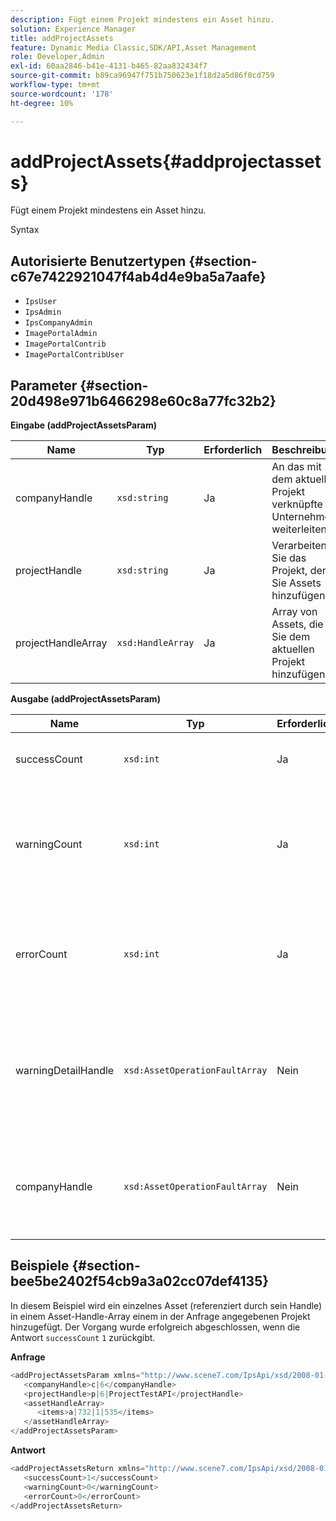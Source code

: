 ```yaml
---
description: Fügt einem Projekt mindestens ein Asset hinzu.
solution: Experience Manager
title: addProjectAssets
feature: Dynamic Media Classic,SDK/API,Asset Management
role: Developer,Admin
exl-id: 60aa2846-b41e-4131-b465-82aa832434f7
source-git-commit: b89ca96947f751b750623e1f18d2a5d86f0cd759
workflow-type: tm+mt
source-wordcount: '178'
ht-degree: 10%

---
```


# addProjectAssets{#addprojectassets}

Fügt einem Projekt mindestens ein Asset hinzu.

Syntax

## Autorisierte Benutzertypen {#section-c67e7422921047f4ab4d4e9ba5a7aafe}

* `IpsUser`
* `IpsAdmin`
* `IpsCompanyAdmin`
* `ImagePortalAdmin`
* `ImagePortalContrib`
* `ImagePortalContribUser`

## Parameter {#section-20d498e971b6466298e60c8a77fc32b2}

**Eingabe (addProjectAssetsParam)**

| Name | Typ | Erforderlich | Beschreibung |
|---|---|---|---|
| companyHandle | `xsd:string` | Ja | An das mit dem aktuellen Projekt verknüpfte Unternehmen weiterleiten. |
| projectHandle | `xsd:string` | Ja | Verarbeiten Sie das Projekt, dem Sie Assets hinzufügen. |
| projectHandleArray | `xsd:HandleArray` | Ja | Array von Assets, die Sie dem aktuellen Projekt hinzufügen. |

**Ausgabe (addProjectAssetsParam)**

| Name | Typ | Erforderlich | Beschreibung |
|---|---|---|---|
| successCount | `xsd:int` | Ja | Die Anzahl der erfolgreich hinzugefügten Assets. |
| warningCount | `xsd:int` | Ja | Die Anzahl der Warnhinweise, die beim Versuch generiert wurden, Assets zu einem Projekt hinzuzufügen. |
| errorCount | `xsd:int` | Ja | Die Anzahl der Fehler, die beim Versuch generiert wurden, Assets zu einem Projekt hinzuzufügen. |
| warningDetailHandle | `xsd:AssetOperationFaultArray` | Nein | Array von Warnhinweisen, die von Assets generiert wurden, wenn der Vorgang versucht hat, sie einem Projekt hinzuzufügen. |
| companyHandle | `xsd:AssetOperationFaultArray` | Nein | Array von Fehlern, die von Assets beim Versuch generiert wurden, sie einem Projekt hinzuzufügen. |

## Beispiele {#section-bee5be2402f54cb9a3a02cc07def4135}

In diesem Beispiel wird ein einzelnes Asset (referenziert durch sein Handle) in einem Asset-Handle-Array einem in der Anfrage angegebenen Projekt hinzugefügt. Der Vorgang wurde erfolgreich abgeschlossen, wenn die Antwort `successCount` `1` zurückgibt.

**Anfrage**

```java {.line-numbers}
<addProjectAssetsParam xmlns="http://www.scene7.com/IpsApi/xsd/2008-01-15">
   <companyHandle>c|6</companyHandle>
   <projectHandle>p|6|ProjectTestAPI</projectHandle>
   <assetHandleArray>
      <items>a|732|1|535</items>
   </assetHandleArray>
</addProjectAssetsParam>
```

**Antwort**

```java {.line-numbers}
<addProjectAssetsReturn xmlns="http://www.scene7.com/IpsApi/xsd/2008-01-15">
   <successCount>1</successCount>
   <warningCount>0</warningCount>
   <errorCount>0</errorCount>
</addProjectAssetsReturn>
```
